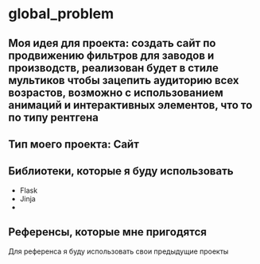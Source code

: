 # global_problem

## Моя идея для проекта: создать сайт по продвижению фильтров для заводов и производств, реализован будет в стиле мультиков чтобы зацепить аудиторию всех возрастов, возможно с использованием анимаций и интерактивных элементов, что то по типу рентгена

## Тип моего проекта: Сайт

## Библиотеки, которые я буду использовать
- Flask
- Jinja
- 

## Референсы, которые мне пригодятся
Для референса я буду использовать свои предыдущие проекты
